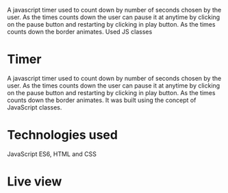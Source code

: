 A javascript timer used to count down by number of seconds chosen by the user.
As the times counts down the user can pause it at anytime by clicking on the pause button
and restarting by clicking in play button.
As the times counts down the border animates.
Used JS classes

# Timer

A javascript timer used to count down by number of seconds chosen by the user.
As the times counts down the user can pause it at anytime by clicking on the pause button and restarting by clicking in play button.
As the times counts down the border animates.
It was built using the concept of JavaScript classes.

# Technologies used

JavaScript ES6, HTML and CSS

# Live view
